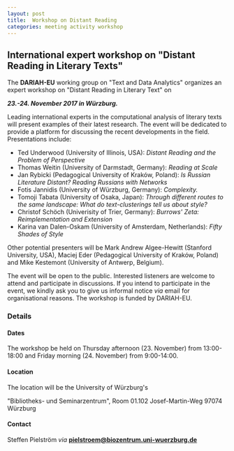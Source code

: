 ```yaml
---
layout: post
title:  Workshop on Distant Reading 
categories: meeting activity workshop
---
```


## International expert workshop on "Distant Reading in Literary Texts" ##

The **DARIAH-EU** working group on "Text and Data Analytics" organizes an expert workshop on "Distant Reading in Literary Text" on

***23.-24. November 2017 in Würzburg.***

Leading international experts in the computational analysis of literary texts will present examples of their latest research. The event will be dedicated to provide a platform for discussing the recent developments in the field. Presentations include:

- Ted Underwood (University of Illinois, USA): *Distant Reading and the Problem of Perspective*
- Thomas Weitin (University of Darmstadt, Germany): *Reading at Scale*
- Jan Rybicki (Pedagogical University of Kraków, Poland): *Is Russian Literature Distant? Reading Russians with Networks*
- Fotis Jannidis (University of Würzburg, Germany): *Complexity.*
- Tomoji Tabata (University of Osaka, Japan): *Through different routes to the same landscape: What do text-clusterings tell us about style?* 
- Christof Schöch (Univerisity of Trier, Germany): *Burrows' Zeta: Reimplementation and Extension*
- Karina van Dalen-Oskam (University of Amsterdam, Netherlands): *Fifty Shades of Style* 

Other potential presenters will be Mark Andrew Algee-Hewitt (Stanford University, USA), Maciej Eder (Pedagogical University of Kraków, Poland) and Mike Kestemont (University of Antwerp, Belgium).

The event will be open to the public. Interested listeners are welcome to attend and participate in discussions. If you intend to participate in the event, we kindly ask you to give us informal notice *via* email for organisational reasons. The workshop is funded by DARIAH-EU.

### Details ###

#### Dates ####

The workshop be held on Thursday afternoon (23. November) from 13:00-18:00 and Friday morning (24. November) from 9:00-14:00.

#### Location ####

The location will be the University of Würzburg's

"Bibliotheks- und Seminarzentrum", 
Room 01.102
Josef-Martin-Weg
97074 Würzburg

#### Contact ####

Steffen Pielström
*via* **pielstroem@biozentrum.uni-wuerzburg.de**
